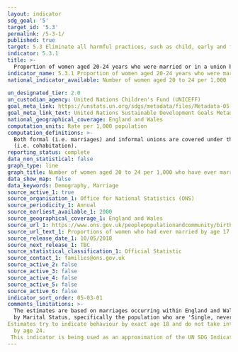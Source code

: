 ```yaml
---
layout: indicator
sdg_goal: '5'
target_id: '5.3'
permalink: /5-3-1/
published: true
target: 5.3 Eliminate all harmful practices, such as child, early and forced marriage and female genital mutilation
indicator: 5.3.1
title: >-
  Proportion of women aged 20-24 years who were married or in a union before age 15 and before age 18
indicator_name: 5.3.1 Proportion of women aged 20-24 years who were married or in a union before age 15 and before age 18
national_indicator_available: Number of women aged 20 to 24 per 1,000  who have ever married by age 18
  
un_designated_tier: 2.0
un_custodian_agency: United Nations Children's Fund (UNICEFF)
goal_meta_link: https://unstats.un.org/sdgs/metadata/files/Metadata-05-03-01.pdf
goal_meta_link_text: United Nations Sustainable Development Goals Metadata (PDF 207 KB)
national_geographical_coverage: England and Wales
computation_units: Rate per 1,000 population
computation_definitions: >-
  Both formal (i.e. marriages) and informal unions are covered under this indicator. Informal unions are generally defined as those in which a couple lives together for some time, intends to have a lasting relationship, but for which there has been no formal civil or religious ceremony
  (i.e. cohabitation).
reporting_status: complete
data_non_statistical: false
graph_type: line
graph_title: Number of women aged 20 to 24 per 1,000 who have ever married by age 18
data_show_map: false
data_keywords: Demography, Marriage
source_active_1: true
source_organisation_1: Office for National Statistics (ONS)
source_periodicity_1: Annual
source_earliest_available_1: 2000
source_geographical_coverage_1: England and Wales
source_url_1: https://www.ons.gov.uk/peoplepopulationandcommunity/birthsdeathsandmarriages/marriagecohabitationandcivilpartnerships/adhocs/008063proportionsofwomenwhohadevermarriedbyage17andbyage18forgroupedbirthcohorts1976to1980to1990to1994
source_url_text_1: Proportions of women who had ever married by age 17 and by age 18, for grouped birth cohorts, 1976 to 1980 and 1990 to 1994 inclusive
source_release_date_1: 10/05/2018
source_next_release_1: TBC
source_statistical_classification_1: Official Statistic 
source_contact_1: families@ons.gov.uk
source_active_2: false
source_active_3: false
source_active_4: false
source_active_5: false
source_active_6: false
indicator_sort_order: 05-03-01
comments_limitations: >-
  The estimates are based on marriages occurring within England and Wales only. Estimates do not include or take account of marriages occurring abroad either before migrating to England and Wales or whilst as a resident of England and Wales. Estimates are based on the Population estimates
  by Marital Status, specifically the population who are 'Single, never married or civil partnered'. Migrants will be included within these population estimates.
Estimates try to indicate behaviour by exact age 18 and do not take into account; death, divorce or migration which could occur
  by age 24. 
 This indicator is being used as an approximation of the UN SDG Indicator. Where possible, we will work to identify or develop UK data to meet the global indicator specification. This indicator has been identified in collaboration with topic experts.
---
```

